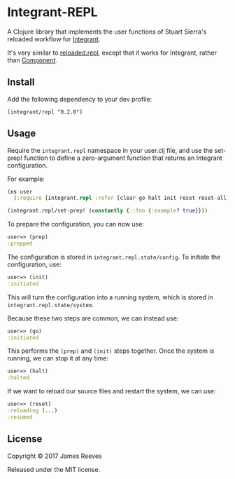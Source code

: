 # Integrant-REPL

A Clojure library that implements the user functions of Stuart Sierra's
reloaded workflow for [Integrant][].

It's very similar to [reloaded.repl][], except that it works for
Integrant, rather than [Component][].

[integrant]: https://github.com/weavejester/integrant
[reloaded.repl]: https://github.com/weavejester/reloaded.repl
[component]: https://github.com/stuartsierra/component

## Install

Add the following dependency to your dev profile:

    [integrant/repl "0.2.0"]

## Usage

Require the `integrant.repl` namespace in your user.clj file, and use
the set-prep! function to define a zero-argument function that returns
an Integrant configuration.

For example:

```clojure
(ns user
  (:require [integrant.repl :refer [clear go halt init reset reset-all]]))

(integrant.repl/set-prep! (constantly {::foo {:example? true}}))
```

To prepare the configuration, you can now use:

```clojure
user=> (prep)
:prepped
```

The configuration is stored in `integrant.repl.state/config`. To
initiate the configuration, use:

```clojure
user=> (init)
:initiated
```

This will turn the configuration into a running system, which is
stored in `integrant.repl.state/system`.

Because these two steps are common, we can instead use:

```clojure
user=> (go)
:initiated
```

This performs the `(prep)` and `(init)` steps together. Once the
system is running, we can stop it at any time:

```clojure
user=> (halt)
:halted
```

If we want to reload our source files and restart the system, we can
use:

```clojure
user=> (reset)
:reloading (...)
:resumed
```


## License

Copyright © 2017 James Reeves

Released under the MIT license.
